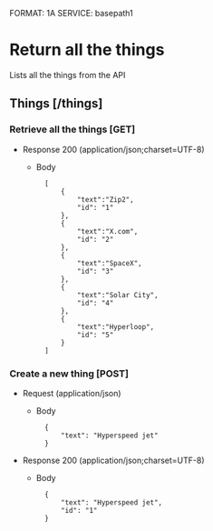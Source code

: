 FORMAT: 1A
SERVICE: basepath1
# Return all the things
Lists all the things from the API

## Things [/things]

### Retrieve all the things [GET]

+ Response 200 (application/json;charset=UTF-8)

    + Body

            [ 
                {
                    "text":"Zip2",
                    "id": "1"
                },
                {
                    "text":"X.com",
                    "id": "2"
                },
                {
                    "text":"SpaceX",
                    "id": "3"
                },
                {
                    "text":"Solar City",
                    "id": "4"
                },
                {
                    "text":"Hyperloop",
                    "id": "5"
                }
            ]

### Create a new thing [POST]

+ Request (application/json)

    + Body

            {
                "text": "Hyperspeed jet"
            }

+ Response 200 (application/json;charset=UTF-8)

    + Body

            {
                "text": "Hyperspeed jet",
                "id": "1"
            }